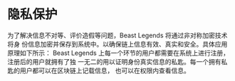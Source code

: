 # 隐私保护

为了解决信息不对等、评价造假等问题，Beast Legends 将通过非对称加密技术将身 份信息加密并保存到系统中。以确保链上信息有效、真实和安全。具体应用原理如下所示： Beast Legends 上每一个环节的用户都需要在系统上进行注册，注册后的用户就拥有了独 一无二的用以证明身份真实信息的私匙。每一个拥有私匙的用户都可以在区块链上记载信息， 也可以在权限内查看信息。
